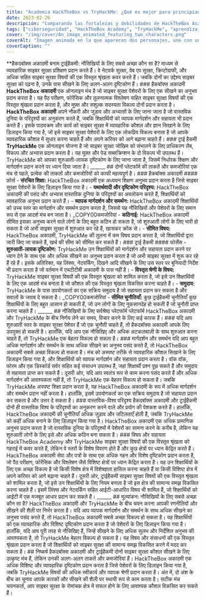 ```yaml
---
title: "Academia HackTheBox vs TryHackMe: ¿Qué es mejor para principiantes?"
date: 2023-02-26
descripción: "Comparando las fortalezas y debilidades de HackTheBox Academy y TryHackMe para ayudar a los principiantes a elegir la mejor plataforma para aprender habilidades de ciberseguridad."
tags: ["ciberseguridad", "HackTheBox Academy", "TryHackMe", "aprendizaje", "principiante", "laboratorios interactivos", "desafíos", "ejercicios", "orientación", "apoyo", "escenarios del mundo real", "habilidades", "seguridad de redes", "seguridad de aplicaciones web", "criptografía", "programación", "comunidad", "aprendizaje en línea", "aprendizaje estructurado"].
cover: "/img/cover/An_image_animated_featuring_two_characters.png"
coverAlt: "Imagen animada en la que aparecen dos personajes, uno con una camiseta de la Academia HackTheBox y el otro con una camiseta de TryHackMe, cada uno con una burbuja de pensamiento sobre su cabeza que contiene un símbolo relevante para su plataforma y ambos personajes de pie sobre un balancín que está equilibrado en el centro."
coverCaption: ""
---
```


  **हैकदबॉक्स अकादमी बनाम ट्राईहैकमी: नौसिखियों के लिए सबसे अच्छा कौन सा है? माध्यम से व्यावहारिक साइबर सुरक्षा प्रशिक्षण प्रदान करते हैं। वे नेटवर्क सुरक्षा, वेब एप सुरक्षा, क्रिप्टोग्राफी, और अधिक सहित साइबर सुरक्षा विषयों की एक विस्तृत श्रृंखला कवर करते हैं। जबकि दोनों का उद्देश्य साइबर सुरक्षा को पढ़ना है, उनके पास सीखने के लिए अलग-अलग दृष्टिकोण हैं। ### हैकबॉक्स अकादमी **HackTheBox अकादमी** एक ऑनलाइन मंच है जो साइबर सुरक्षा पेशेवरों के लिए एक सीखने का अनुभव प्रदान करता है। यह पैठ परीक्षण, फोरेंसिक और तुलनात्मक विश्लेषण सहित साइबर सुरक्षा विषयों की एक विस्तृत श्रृंखला प्रदान करता है, और मुफ़्त और सशुल्क सदस्यता विकल्प दोनों प्रदान करता है। **HackTheBox अकादमी** अपने नौकरी और जुड़ाव और अभ्यासों के लिए जाना जाता है जो वास्तविक दुनिया के परिदृश्यों का अनुकरण करते हैं, जबकि शिक्षार्थियों को व्यापक मार्गदर्शन और सहायता भी प्रदान करते हैं। इसके पाठ्यक्रम और कार्य को साइबर सुरक्षा में व्यावहारिक कौशल और ज्ञान सिखाने के लिए डिज़ाइन किया गया है, जो इसे साइबर सुरक्षा पेशेवरों के लिए एक लोकप्रिय विकल्प बनाता है जो आपके व्यावहारिक कौशल में सुधार करना चाहते हैं और अपने करियर को आगे बढ़ाना चाहते हैं। ### ट्राई हैकमी **TryHackMe** एक ऑनलाइन योजना है जो साइबर सुरक्षा जोखिम को संभालने के लिए प्राधिकरण लैब, विकल्प और अभ्यास प्रदान करता है। यह मुफ़्त और पेड सब्सक्रिप्शन के दो विकल्प भी उपलब्ध हैं। TryHackMe को आपका शुरुआती-लायक दृष्टिकोण के लिए जाना जाता है, जिसमें निर्धारक शिक्षण और मार्गदर्शन प्रदान करने पर ध्यान दिया जाता है। ______ ## दोनों प्लेटफॉर्म की ताकतें और कमजोरियां एक मंच से पहले, प्रत्येक की ताकतों और कमजोरियों को काफी महत्वपूर्ण है। ### हैकबॉक्स अकादमी #### फ़ोर्स - **संरचित शिक्षा:** HackTheBox अकादमी एक अध्ययन शिक्षण अनुभव प्रदान करता है जिसे साइबर सुरक्षा पेशेवरों के लिए डिज़ाइन किया गया है। - **यथार्थवादी और दृष्टिकोण परिदृश्य:** HackTheBox अकादमी की पसंद और अभ्यास वास्तविक दुनिया के परिदृश्यों का अवलोकन करते हैं, शिक्षार्थियों को व्यावहारिक अनुभव प्रदान करते हैं। - **व्यापक मार्गदर्शन और समर्थन:** HackTheBox अकादमी शिक्षार्थियों को उच्च स्तर का मार्गदर्शन और समर्थन प्रदान करता है, जिससे यह नौसिखियों और पेशेवरों के लिए समान रूप से एक आदर्श मंच बन जाता है। _COPY00कमजोरियां - **कठिनाई:** HackTheBox अकादमी सीमित इसका अनुभव करने वाले लोगों के लिए बहुत कठिन हो सकता है, जो शुरुआती लोगों के लिए भारी हो सकता है जो अभी साइबर सुरक्षा में शुरुआत कर रहे हैं, खासकर क्रोंक से। - **सीमित विषय:** HackTheBox अकादमी, TryHackMe की तुलना में कम विषय प्रदान करता है, जो शिक्षार्थियों द्वारा जारी किए जा सकते हैं, खर्च की सीमा को सीमित कर सकते हैं। ### ट्राई हैकमी #### फोर्सेस - **शुरुआती-लायक दृष्टिकोण:** TryHackMe उन शिक्षार्थियों को मार्गदर्शन और सहायता प्रदान करने पर ध्यान देने के साथ एक और अधिक सीखने का अनुभव प्रदान करता है जो अभी साइबर सुरक्षा में शुरू कर रहे हैं रहे हैं। इसके अतिरिक्त, यह लिंक्स, नेटवर्किंग, दिखने आदि सीखने के लिए उस स्तर पर बुनियादी निर्देश भी प्रदान करता है जो वर्तमान में एचटीटीबी अकादमी के पास नहीं है। - **विस्तृत श्रेणी के विषय:** TryHackMe साइबर सुरक्षा विषयों की एक विस्तृत श्रृंखला को शामिल करता है, जो इसे उन शिक्षार्थियों के लिए एक आदर्श मंच बनाता है जो कौशल की एक विस्तृत श्रृंखला विकसित करना चाहते हैं। - **समुदाय:** TryHackMe के पास उपयोगकर्ता का एक सक्रिय समुदाय है जो सहायता प्रदान कर सकता है और सवालों के जवाब दे सकता है। _COPY00कमजोरियां - **सीमित चुनौतियाँ:** कुछ ट्राईहैकमी चुनौतियाँ कुछ शिक्षार्थियों के लिए बहुत आसान हो सकती हैं, जो उन लोगों के लिए नुकसानदेह हो सकती हैं जो चुनौती प्राप्त करना चाहते हैं। ______ ## नौसिखियों के लिए सर्वश्रेष्ठ प्लेटफॉर्म प्लेटफॉर्म HackTheBox अकादमी और TryHackMe के बीच निर्णय लेने का समय, विचार करने के लिए कई कारक हैं। ### यदि आप शुरुआती स्तर के साइबर सुरक्षा पेशेवर हैं जो एक चुनौती चाहते हैं, तो हैकदबॉक्स अकादमी आपके लिए उपयुक्त हो सकती है। हालाँकि, यदि आप एक नौसिखिए और अधिक अटकलबाज़ी के साथ शुरुआत करना चाहते हैं, तो TryHackMe एक बेहतर विकल्प हो सकता है। ### मार्गदर्शन और समर्थन यदि आप बहुत अधिक मार्गदर्शन और समर्थन के साथ अधिक सीखने का अनुभव पसंद करते हैं, तो HackTheBox अकादमी सबसे अच्छा विकल्प हो सकता है। मंच को अस्पष्ट तरीके से व्यावहारिक कौशल सिखाने के लिए डिज़ाइन किया गया है, और शिक्षार्थियों को व्यापक मार्गदर्शन और सहायता प्रदान करता है। वॉक वॉक, फोरम और एक डिस्कॉर्ड सर्वर सहित कई संसाधन उपलब्ध हैं, जहां शिक्षार्थी प्रश्न पूछ सकते हैं और समुदाय से सहायता प्राप्त कर सकते हैं। दूसरी ओर, यदि आप स्वतंत्र रूप से काम करना पसंद करते हैं और अधिक मार्गदर्शन की आवश्यकता नहीं है, तो TryHackMe एक बेहतर विकल्प हो सकता है। जबकि TryHackMe अस्पष्ट शिक्षा प्रदान करता है, यह HackTheBox अकादमी के रूप में अधिक मार्गदर्शन और समर्थन प्रदान नहीं करता है। हालाँकि, इसमें उपयोगकर्ता का एक सक्रिय समुदाय है जो सहायता प्रदान कर सकता है और उत्तर दे सकता है। ### वास्तविक-विश्व परिदृश्य हैकदबॉक्स अकादमी और ट्राईहैकमी दोनों ही वास्तविक विश्व के परिदृश्यों का अनुकरण करने वाले और प्रयोग की पेशकश करते हैं। हालाँकि, HackTheBox अकादमी की चुनौतियाँ अधिक जुड़ाव और जटिलताएँ होती हैं, जबकि TryHackMe को कहीं अधिक बनाने के लिए डिज़ाइन किया गया है। HackTheBox अकादमी एक अधिक प्रामाणिक अनुभव प्रदान करता है जो वास्तविक दुनिया के परिदृश्यों में पेशेवरों का सामना करने के करीब है, लेकिन यह शुरुआती लोगों के लिए इसे और अधिक कठिन बना सकता है। ### विषय और सहायता HackTheBox Academy और TryHackMe साइबर सुरक्षा विषयों की एक विस्तृत श्रृंखला को गहराई में कवर करते हैं, लेकिन वे स्तरों के विशेष विवरण होते हैं और कुछ क्षेत्रों पर ध्यान केंद्रित करते हैं। HackTheBox अकादमी सेवा और पत्रों के साथ एक अधिक गहन और विशेष दृष्टिकोण प्रदान करता है, जो पैठ परीक्षण, फोरेंसिक और विश्लेषण जैसे विशिष्ट क्षेत्रों पर ध्यान केंद्रित करता है। यह उन शिक्षार्थियों के लिए एक अच्छा विकल्प है जो किसी विशेष क्षेत्र में विशेषज्ञता हासिल करना चाहते हैं या किसी विशिष्ट क्षेत्र में अपने करियर को आगे बढ़ाना चाहते हैं। दूसरी ओर, ट्राईहैकमी साइबर सुरक्षा विषयों की एक विस्तृत श्रृंखला को शामिल करता है, जो इसे उन शिक्षार्थियों के लिए नियम बनाता है जो इस क्षेत्र की सामान्य समझ विकसित करना चाहते हैं। इसमें लिंक्स और नेटवर्किंग सहित आईटी-आधारित विषय भी शामिल हैं, जो शिक्षार्थियों को आईटी में एक मजबूत आधार प्रदान कर सकते हैं। ______ ## मूल्यांकन: नौसिखियों के लिए सबसे अच्छा कौन सा है? HackTheBox अकादमी और TryHackMe के बीच चयन करना आपकी रणनीतियों और सीखने की शैली पर निर्भर करता है। यदि आप व्यापक मार्गदर्शन और समर्थन के साथ अधिक सीखने का अनुभव पसंद करते हैं, तो HackTheBox अकादमी सबसे अच्छा विकल्प हो सकता है। यह शिक्षार्थियों को एक व्यावहारिक और विशिष्ट दृष्टिकोण प्रदान करता है जो पेशेवरों के लिए डिज़ाइन किया गया है। हालाँकि, यदि आप पूरी तरह से नौसिखिए हैं, जिन्हें सीखने के लिए अधिक सुलभ और निर्देशित अनुभव की आवश्यकता है, तो TryHackMe बेहतर विकल्प हो सकता है। यह विषय और संसाधनों की एक विस्तृत श्रृंखला प्रदान करता है जो शिक्षार्थियों को साइबर सुरक्षा की सामान्य समझ विकसित करने में मदद कर सकता है। ## निष्कर्ष हैकदबॉक्स अकादमी और ट्राईहैकमी दोनों साइबर सुरक्षा कौशल सीखने के लिए उत्कृष्ट मंच हैं, लेकिन उनकी अलग-अलग ताकतें और कमजोरियां हैं। HackTheBox अकादमी एक अधिक विशिष्ट और व्यावहारिक दृष्टिकोण प्रदान करता है जिसे पेशेवरों के लिए डिज़ाइन किया गया है, जबकि TryHackMe विषयों की अधिक स्वीकार्य और व्यापक श्रेणी प्रदान करता है। अंत में, दो अंश के बीच का चुनाव आपके कारकों और सीखने की शैली पर स्थायी रूप से काम करता है। सटीक मंच चयनकर्ता, आप साइबर सुरक्षा के रोमांचक क्षेत्र में सफल होने के लिए आवश्यक कौशल विकसित कर सकते हैं।